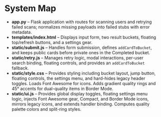 # System Map

- **app.py** – Flask application with routes for scanning users and retrying failed scans; normalizes missing payloads into failed stubs with error metadata.
- **templates/index.html** – Displays input form, two result buckets, floating top/refresh buttons, and a settings gear.
- **static/submit.js** – Handles form submission, defines `addCardToBucket`, and keeps public cards before private ones in the Completed bucket.
- **static/retry.js** – Manages retry logic, modal interactions, per-user search binding, floating controls, and provides an `addCardToBucket` fallback.
- **static/style.css** – Provides styling including bucket layout, jump button, floating controls, the settings menu, and hard-hides legacy header toggles. Loads Font Awesome for icons. Adds gradient quality rings and 45° accents for dual-quality items in Border Mode.
- **static/ui.js** – Provides global display toggles, floating settings menu logic, injects Font Awesome gear, Compact, and Border Mode icons, mirrors legacy icons, and extends handler binding. Computes quality palette colors and split-ring styles.
